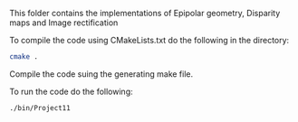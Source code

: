This folder contains the implementations of Epipolar geometry, Disparity maps and Image rectification

To compile the code using CMakeLists.txt do the following in the directory:
```bash
cmake .
```

Compile the code suing the generating make file.

To run the code do the following:
```bash
./bin/Project11
```
